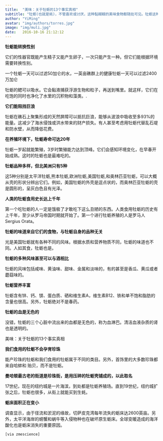 ```yaml
---
title:  "美味：关于牡蛎的13个事实真相"
subtitle: "牡蛎(也就是蚝)，不管喜欢或讨厌，这种黏糊糊的美味食物都随处可见。牡蛎这种东西还能清洁海洋，保持生态平衡。关于它们，还有其他一些有趣的事情"
author: "YiMing"
avatar: "img/authors/torres.jpg"
image: "img/muli.jpg"
date:   2016-10-16 21:12:12
---
```


**牡蛎能转换性别**

它们的性器官既能产生精子又能产生卵子，一次只能产生一种。但它们能根据环境需要转换性别。

一个牡蛎一天可以过滤50加仑的水，一英亩礁群上的健康牡蛎一天可以过滤2400万加仑

牡蛎的鳃可以吸水。它会黏液捕获浮游生物和粒子，再送到嘴里。就这样，它们在吃饱的同时也净化了水里的沉积物和藻类。.

**它们能阻挡巨浪**

牡蛎在礁石上聚集形成的天然屏障可以抵抗巨浪，能够从波浪中吸收至多93%的能量。这减少了海水侵蚀或洪水带来的财产损失。有人甚至考虑用牡蛎代替乱石堤和防水壁，从而降低花费。

**在养殖环境下，牡蛎寿命可达20年**

牡蛎一岁起就能繁殖，3岁时繁殖能力达到顶峰。它们会感知环境变化，在早春开始成熟。这时的牡蛎也是最难吃的。

**牡蛎品种多样，但北美洲只有5种**

这5种分别是太平洋牡蛎,熊本牡蛎,欧洲牡蛎,美国牡蛎,和奥林匹亚牡蛎，可以大概从壳的形状分辨出它们。例如，美国牡蛎的外壳是逗点状的，而奥林匹亚牡蛎的壳是圆形的，呈灰白色且有光泽。

**人类的牡蛎食用史长达上千年**

第一个吃牡蛎的人一定是饿极了才敢吃下这么丑陋的东西。人类食用牡蛎的历史有上千年，至少从罗马帝国时期就开始了。第一个进行牡蛎养殖的人是罗马人Sergius Orata。

**牡蛎的味道来自它们的食物，与牡蛎自身的品种无关**

光是美国牡蛎就有各种不同的风味。根据水质和营养物质不同，牡蛎的味道也不同。人如其食，牡蛎也是。

**牡蛎的多种风味甚至可以与酒相比**

牡蛎的风味包括咸味、黄油味、甜味、金属和淡味的，有的甚至是香瓜、黄瓜或者蘑菇味的。

**牡蛎营养丰富**

牡蛎含有锌、钙、镁、蛋白质、硒和维生素A，维生素B12、铁和单不饱和脂肪的含量也很高。另外，牡蛎绝对不是春药。

**牡蛎的血是无色的**

没错，牡蛎的三个心脏中流出来的血都是无色的，称为血淋巴。清洁血液杂质的肾也是透明的。

美味：关于牡蛎的13个事实真相

**我们食用的牡蛎不会孕育珍珠**

能产珍珠的牡蛎和我们食用的牡蛎属于不同的类目。另外，首饰里的大多数珍珠都来自哈蚌和 贻贝，而不是牡蛎。

**曼哈顿最古老的街道是珍珠街，是用压碎的牡蛎壳铺成的，以此取名**

17世纪，现在的纽约城是一片海滨，到处都是牡蛎养殖场。直到19世纪，纽约城扩张之后，牡蛎也很多，从街上就能买到生蚝。

**蛎床面积正在变小**

调查显示，由于径流和淤泥的缘故，切萨皮克湾每年流失的蛎床达2600英亩。另外，太平洋海岸的螃蟹和蜗牛等入侵物种也在破坏原生蛎床。全球变暖造成的海洋酸化也是蛎床消失的重要原因。

    [via zmescience]

<!-- UY BEGIN -->
<div id="uyan_frame"></div>
<script type="text/javascript" src="http://v2.uyan.cc/code/uyan.js?uid=2116502"></script>
<!-- UY END -->